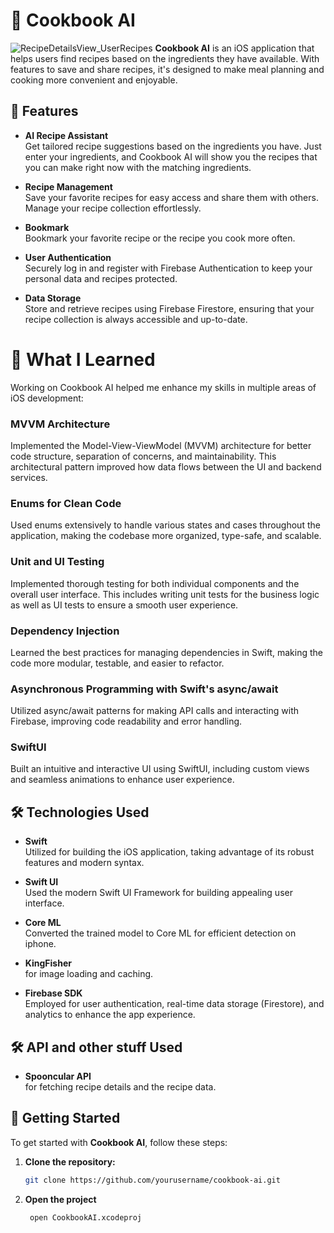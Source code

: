 

# 🍳 Cookbook AI


![RecipeDetailsView_UserRecipes](https://github.com/user-attachments/assets/7975050a-7e38-4520-860f-8574a5f5afd2)
**Cookbook AI** is an iOS application that helps users find recipes based on the ingredients they have available. With features to save and share recipes, it's designed to make meal planning and cooking more convenient and enjoyable.

## 📱 Features

- **AI Recipe Assistant**  
  Get tailored recipe suggestions based on the ingredients you have. Just enter your ingredients, and Cookbook AI will show you the recipes that you can make right now with the matching ingredients.

- **Recipe Management**  
  Save your favorite recipes for easy access and share them with others. Manage your recipe collection effortlessly.

- **Bookmark**  
  Bookmark your favorite recipe or the recipe you cook more often.

- **User Authentication**  
  Securely log in and register with Firebase Authentication to keep your personal data and recipes protected.

- **Data Storage**  
  Store and retrieve recipes using Firebase Firestore, ensuring that your recipe collection is always accessible and up-to-date.

# 📖 What I Learned

Working on Cookbook AI helped me enhance my skills in multiple areas of iOS development:

### MVVM Architecture
Implemented the Model-View-ViewModel (MVVM) architecture for better code structure, separation of concerns, and maintainability. This architectural pattern improved how data flows between the UI and backend services.

### Enums for Clean Code
Used enums extensively to handle various states and cases throughout the application, making the codebase more organized, type-safe, and scalable.

### Unit and UI Testing
Implemented thorough testing for both individual components and the overall user interface. This includes writing unit tests for the business logic as well as UI tests to ensure a smooth user experience.

### Dependency Injection
Learned the best practices for managing dependencies in Swift, making the code more modular, testable, and easier to refactor.

### Asynchronous Programming with Swift's async/await
Utilized async/await patterns for making API calls and interacting with Firebase, improving code readability and error handling.

### SwiftUI
Built an intuitive and interactive UI using SwiftUI, including custom views and seamless animations to enhance user experience.


## 🛠️ Technologies Used

- **Swift**  
  Utilized for building the iOS application, taking advantage of its robust features and modern syntax.
  
- **Swift UI**  
  Used the modern Swift UI Framework for building appealing user interface.

- **Core ML**  
  Converted the trained model to Core ML for efficient detection on iphone.

- **KingFisher**  
 for image loading and caching.

- **Firebase SDK**  
  Employed for user authentication, real-time data storage (Firestore), and analytics to enhance the app experience.
  
## 🛠️ API and other stuff Used  

- **Spooncular API**  
  for fetching recipe details and the recipe data.

## 🚀 Getting Started

To get started with **Cookbook AI**, follow these steps:

1. **Clone the repository:**
   ```bash
   git clone https://github.com/yourusername/cookbook-ai.git
2. **Open the project**
   ```bash
    open CookbookAI.xcodeproj
